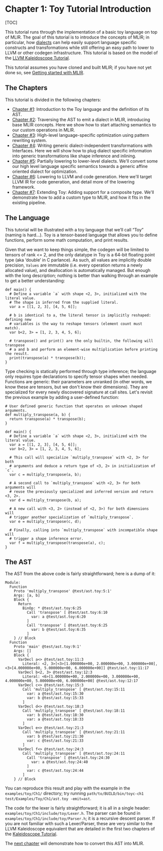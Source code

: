 # Chapter 1: Toy Tutorial Introduction

[TOC]

This tutorial runs through the implementation of a basic toy language on top of
MLIR. The goal of this tutorial is to introduce the concepts of MLIR; in
particular, how [dialects](../../LangRef.md#dialects) can help easily support
language specific constructs and transformations while still offering an easy
path to lower to LLVM or other codegen infrastructure. This tutorial is based on
the model of the
[LLVM Kaleidoscope Tutorial](https://llvm.org/docs/tutorial/MyFirstLanguageFrontend/index.html).

This tutorial assumes you have cloned and built MLIR; if you have not yet done
so, see
[Getting started with MLIR](https://mlir.llvm.org/getting_started/).

## The Chapters

This tutorial is divided in the following chapters:

-   [Chapter #1](Ch-1.md): Introduction to the Toy language and the definition
    of its AST.
-   [Chapter #2](Ch-2.md): Traversing the AST to emit a dialect in MLIR,
    introducing base MLIR concepts. Here we show how to start attaching
    semantics to our custom operations in MLIR.
-   [Chapter #3](Ch-3.md): High-level language-specific optimization using
    pattern rewriting system.
-   [Chapter #4](Ch-4.md): Writing generic dialect-independent transformations
    with Interfaces. Here we will show how to plug dialect specific information
    into generic transformations like shape inference and inlining.
-   [Chapter #5](Ch-5.md): Partially lowering to lower-level dialects. We'll
    convert some our high level language specific semantics towards a generic
    affine oriented dialect for optimization.
-   [Chapter #6](Ch-6.md): Lowering to LLVM and code generation. Here we'll
    target LLVM IR for code generation, and detail more of the lowering
    framework.
-   [Chapter #7](Ch-7.md): Extending Toy: Adding support for a composite type.
    We'll demonstrate how to add a custom type to MLIR, and how it fits in the
    existing pipeline.

## The Language

This tutorial will be illustrated with a toy language that we’ll call “Toy”
(naming is hard...). Toy is a tensor-based language that allows you to define
functions, perform some math computation, and print results.

Given that we want to keep things simple, the codegen will be limited to tensors
of rank <= 2, and the only datatype in Toy is a 64-bit floating point type (aka
‘double’ in C parlance). As such, all values are implicitly double precision,
`Values` are immutable (i.e. every operation returns a newly allocated value),
and deallocation is automatically managed. But enough with the long description;
nothing is better than walking through an example to get a better understanding:

```toy
def main() {
  # Define a variable `a` with shape <2, 3>, initialized with the literal value.
  # The shape is inferred from the supplied literal.
  var a = [[1, 2, 3], [4, 5, 6]];

  # b is identical to a, the literal tensor is implicitly reshaped: defining new
  # variables is the way to reshape tensors (element count must match).
  var b<2, 3> = [1, 2, 3, 4, 5, 6];

  # transpose() and print() are the only builtin, the following will transpose
  # a and b and perform an element-wise multiplication before printing the result.
  print(transpose(a) * transpose(b));
}
```

Type checking is statically performed through type inference; the language only
requires type declarations to specify tensor shapes when needed. Functions are
generic: their parameters are unranked (in other words, we know these are
tensors, but we don't know their dimensions). They are specialized for every
newly discovered signature at call sites. Let's revisit the previous example by
adding a user-defined function:

```toy
# User defined generic function that operates on unknown shaped arguments.
def multiply_transpose(a, b) {
  return transpose(a) * transpose(b);
}

def main() {
  # Define a variable `a` with shape <2, 3>, initialized with the literal value.
  var a = [[1, 2, 3], [4, 5, 6]];
  var b<2, 3> = [1, 2, 3, 4, 5, 6];

  # This call will specialize `multiply_transpose` with <2, 3> for both
  # arguments and deduce a return type of <3, 2> in initialization of `c`.
  var c = multiply_transpose(a, b);

  # A second call to `multiply_transpose` with <2, 3> for both arguments will
  # reuse the previously specialized and inferred version and return <3, 2>.
  var d = multiply_transpose(b, a);

  # A new call with <3, 2> (instead of <2, 3>) for both dimensions will
  # trigger another specialization of `multiply_transpose`.
  var e = multiply_transpose(c, d);

  # Finally, calling into `multiply_transpose` with incompatible shape will
  # trigger a shape inference error.
  var f = multiply_transpose(transpose(a), c);
}
```

## The AST

The AST from the above code is fairly straightforward; here is a dump of it:

```
Module:
  Function
    Proto 'multiply_transpose' @test/ast.toy:5:1'
    Args: [a, b]
    Block {
      Return
        BinOp: * @test/ast.toy:6:25
          Call 'transpose' [ @test/ast.toy:6:10
            var: a @test/ast.toy:6:20
          ]
          Call 'transpose' [ @test/ast.toy:6:25
            var: b @test/ast.toy:6:35
          ]
    } // Block
  Function
    Proto 'main' @test/ast.toy:9:1'
    Args: []
    Block {
      VarDecl a<> @test/ast.toy:11:3
        Literal: <2, 3>[<3>[1.000000e+00, 2.000000e+00, 3.000000e+00], <3>[4.000000e+00, 5.000000e+00, 6.000000e+00]] @test/ast.toy:11:17
      VarDecl b<2, 3> @test/ast.toy:12:3
        Literal: <6>[1.000000e+00, 2.000000e+00, 3.000000e+00, 4.000000e+00, 5.000000e+00, 6.000000e+00] @test/ast.toy:12:17
      VarDecl c<> @test/ast.toy:15:3
        Call 'multiply_transpose' [ @test/ast.toy:15:11
          var: a @test/ast.toy:15:30
          var: b @test/ast.toy:15:33
        ]
      VarDecl d<> @test/ast.toy:18:3
        Call 'multiply_transpose' [ @test/ast.toy:18:11
          var: b @test/ast.toy:18:30
          var: a @test/ast.toy:18:33
        ]
      VarDecl e<> @test/ast.toy:21:3
        Call 'multiply_transpose' [ @test/ast.toy:21:11
          var: b @test/ast.toy:21:30
          var: c @test/ast.toy:21:33
        ]
      VarDecl f<> @test/ast.toy:24:3
        Call 'multiply_transpose' [ @test/ast.toy:24:11
          Call 'transpose' [ @test/ast.toy:24:30
            var: a @test/ast.toy:24:40
          ]
          var: c @test/ast.toy:24:44
        ]
    } // Block
```

You can reproduce this result and play with the example in the
`examples/toy/Ch1/` directory; try running `path/to/BUILD/bin/toyc-ch1
test/Examples/Toy/Ch1/ast.toy -emit=ast`.

The code for the lexer is fairly straightforward; it is all in a single header:
`examples/toy/Ch1/include/toy/Lexer.h`. The parser can be found in
`examples/toy/Ch1/include/toy/Parser.h`; it is a recursive descent parser. If
you are not familiar with such a Lexer/Parser, these are very similar to the
LLVM Kaleidoscope equivalent that are detailed in the first two chapters of the
[Kaleidoscope Tutorial](https://llvm.org/docs/tutorial/MyFirstLanguageFrontend/LangImpl02.html).

The [next chapter](Ch-2.md) will demonstrate how to convert this AST into MLIR.
